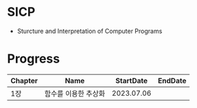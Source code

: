 # SICP

- Sturcture and Interpretation of Computer Programs

# Progress

| Chapter        |Name         | StartDate    |    EndDate| 
|----------     | ----------       |----------     | ---------- |
| 1장      |  함수를 이용한 추상화     | 2023.07.06| | 
